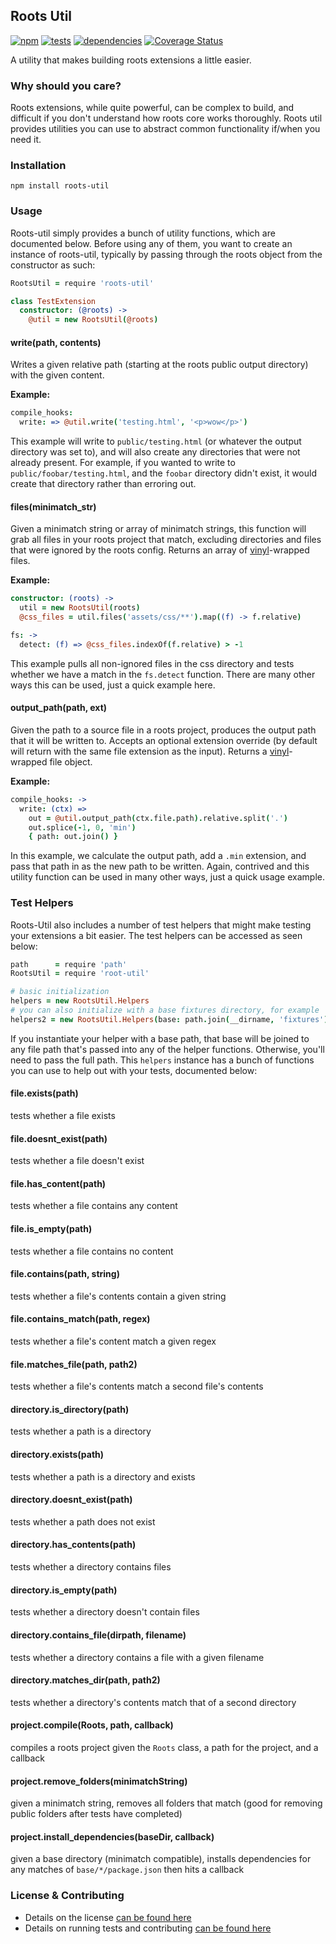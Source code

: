 Roots Util
----------

[![npm](https://badge.fury.io/js/roots-util.png)](http://badge.fury.io/js/roots-util) [![tests](https://travis-ci.org/carrot/roots-util.png?branch=master)](https://travis-ci.org/carrot/roots-util) [![dependencies](https://david-dm.org/carrot/roots-util.png?theme=shields.io)](https://david-dm.org/carrot/roots-util) [![Coverage Status](https://coveralls.io/repos/carrot/roots-util/badge.png?branch=master)](https://coveralls.io/r/carrot/roots-util?branch=master)

A utility that makes building roots extensions a little easier.

### Why should you care?

Roots extensions, while quite powerful, can be complex to build, and difficult if you don't understand how roots core works thoroughly. Roots util provides utilities you can use to abstract common functionality if/when you need it.

### Installation

```
npm install roots-util
```

### Usage

Roots-util simply provides a bunch of utility functions, which are documented below. Before using any of them, you want to create an instance of roots-util, typically by passing through the roots object from the constructor as such:

```coffee
RootsUtil = require 'roots-util'

class TestExtension
  constructor: (@roots) ->
    @util = new RootsUtil(@roots)
```

#### write(path, contents)

Writes a given relative path (starting at the roots public output directory) with the given content.

**Example:**    
```coffee
compile_hooks:
  write: => @util.write('testing.html', '<p>wow</p>')
```

This example will write to `public/testing.html` (or whatever the output directory was set to), and will also create any directories that were not already present. For example, if you wanted to write to `public/foobar/testing.html`, and the `foobar` directory didn't exist, it would create that directory rather than erroring out.

#### files(minimatch_str)

Given a minimatch string or array of minimatch strings, this function will grab all files in your roots project that match, excluding directories and files that were ignored by the roots config. Returns an array of [vinyl](https://github.com/wearefractal/vinyl)-wrapped files.

**Example:**     
```coffee
constructor: (roots) ->
  util = new RootsUtil(roots)
  @css_files = util.files('assets/css/**').map((f) -> f.relative)

fs: ->
  detect: (f) => @css_files.indexOf(f.relative) > -1
```

This example pulls all non-ignored files in the css directory and tests whether we have a match in the `fs.detect` function. There are many other ways this can be used, just a quick example here.

#### output_path(path, ext)

Given the path to a source file in a roots project, produces the output path that it will be written to. Accepts an optional extension override (by default will return with the same file extension as the input). Returns a [vinyl](https://github.com/wearefractal/vinyl)-wrapped file object.

**Example:**     
```coffee
compile_hooks: ->
  write: (ctx) =>
    out = @util.output_path(ctx.file.path).relative.split('.')
    out.splice(-1, 0, 'min')
    { path: out.join() }
```

In this example, we calculate the output path, add a `.min` extension, and pass that path in as the new path to be written. Again, contrived and this utility function can be used in many other ways, just a quick usage example.

### Test Helpers

Roots-Util also includes a number of test helpers that might make testing your extensions a bit easier. The test helpers can be accessed as seen below:

```coffee
path      = require 'path'
RootsUtil = require 'root-util'

# basic initialization
helpers = new RootsUtil.Helpers
# you can also initialize with a base fixtures directory, for example
helpers2 = new RootsUtil.Helpers(base: path.join(__dirname, 'fixtures'))
```

If you instantiate your helper with a base path, that base will be joined to any file path that's passed into any of the helper functions. Otherwise, you'll need to pass the full path. This `helpers` instance has a bunch of functions you can use to help out with your tests, documented below:

#### file.exists(path)
tests whether a file exists

#### file.doesnt_exist(path)
tests whether a file doesn't exist

#### file.has_content(path)
tests whether a file contains any content

#### file.is_empty(path)
tests whether a file contains no content

#### file.contains(path, string)
tests whether a file's contents contain a given string

#### file.contains_match(path, regex)
tests whether a file's content match a given regex

#### file.matches_file(path, path2)
tests whether a file's contents match a second file's contents

#### directory.is_directory(path)
tests whether a path is a directory

#### directory.exists(path)
tests whether a path is a directory and exists

#### directory.doesnt_exist(path)
tests whether a path does not exist

#### directory.has_contents(path)
tests whether a directory contains files

#### directory.is_empty(path)
tests whether a directory doesn't contain files

#### directory.contains_file(dirpath, filename)
tests whether a directory contains a file with a given filename

#### directory.matches_dir(path, path2)
tests whether a directory's contents match that of a second directory

#### project.compile(Roots, path, callback)
compiles a roots project given the `Roots` class, a path for the project, and a callback

#### project.remove_folders(minimatchString)
given a minimatch string, removes all folders that match (good for removing public folders after tests have completed)

#### project.install_dependencies(baseDir, callback)
given a base directory (minimatch compatible), installs dependencies for any matches of `base/*/package.json` then hits a callback

### License & Contributing

- Details on the license [can be found here](LICENSE.md)
- Details on running tests and contributing [can be found here](contributing.md)
